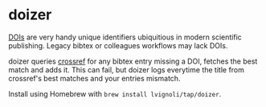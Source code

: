 # doizer

[DOIs](https://doi.org) are very handy unique identifiers ubiquitious in modern scientific publishing.
Legacy bibtex or colleagues workflows may lack DOIs.

doizer queries [crossref](https://crossref.org) for any bibtex entry missing a DOI, fetches the best match and adds it.
This can fail, but doizer logs everytime the title from crossref's best matches and your entries mismatch.

Install using Homebrew with `brew install lvignoli/tap/doizer`.
